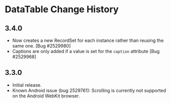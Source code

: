 DataTable Change History
========================

3.4.0
-----
   * Now creates a new RecordSet for each instance rather than reusing the
     same one. [Bug #2529980]
   * Captions are only added if a value is set for the `caption` attribute
     [Bug #2529968]


3.3.0
-----
   * Initial release.
   * Known Android issue (bug 2529761): Scrolling is currently not supported
     on the Android WebKit browser.
